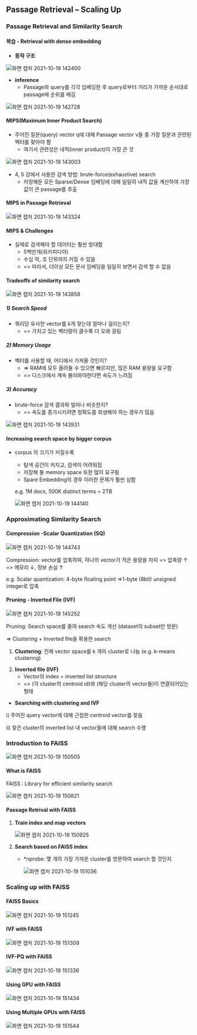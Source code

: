 ## Passage Retrieval – Scaling Up

### Passage Retrieval and Similarity Search

####  복습 - Retrieval with dense embedding

* **동작 구조** 

![화면 캡처 2021-10-19 142400](https://user-images.githubusercontent.com/88299729/137854109-c9383314-df81-4359-b5be-a0670b0e7742.png)

* **inference**
  * Passage와 query를 각각 임베딩한 후 query로부터 거리가 가까운 순서대로 passage에 순위를 매김

![화면 캡처 2021-10-19 142728](https://user-images.githubusercontent.com/88299729/137854317-e1922c9f-cb1b-413c-ae2c-7ae9bb6f8a37.png)

#### MIPS(Maximum Inner Product Search)

* 주어진 질문(query) vector q에 대해 Passage vector v들 중 가장 질문과 관련된 벡터를 찾아야 함
  * 여기서 관련성은 내적(inner product)이 가장 큰 것

![화면 캡처 2021-10-19 143003](https://user-images.githubusercontent.com/88299729/137854783-1186bc0e-18b7-48a8-855b-5788e2933019.png)

* 4, 5 강에서 사용한 검색 방법: brute-force(exhaustive) search
  * 저장해둔 모든 Sparse/Dense 임베딩에 대해 일일히 내적 값을 계산하여 가장 값이 큰 passage를 추출



#### MIPS in Passage Retrieval

![화면 캡처 2021-10-19 143324](https://user-images.githubusercontent.com/88299729/137854804-04e1bed6-ff3e-43a5-8cf9-11b7d96bfdee.png)

#### MIPS & Challenges

* 실제로 검색해야 할 데이터는 훨씬 방대함
  * 5백만개(위키피디아)
  * 수십 억, 조 단위까지 커질 수 있음
  * => 따라서, 더이상 모든 문서 임베딩을 일일히 보면서 검색 할 수 없음



#### Tradeoffs of similarity search

![화면 캡처 2021-10-19 143858](https://user-images.githubusercontent.com/88299729/137854849-a75c1f69-abff-40d4-beda-999c778dd952.png)

##### 1) Search Speed

* 쿼리당 유사한 vector를 k개 찾는데 얼마나 걸리는지?
  * => 가지고 있는 벡터량이 클수록 더 오래 걸림

##### 2) Memory Usage

* 벡터를 사용할 때, 어디에서 가져올 것인지?
  * => RAM에 모두 올려둘 수 있으면 빠르지만, 많은 RAM 용량을 요구함
  * => 디스크에서 계속 불러와야한다면 속도가 느려짐

##### 3) Accuracy

* brute-force 검색 결과와 얼마나 비슷한지?
  * => 속도를 증가시키려면 정확도를 희생해야 하는 경우가 많음



![화면 캡처 2021-10-19 143931](https://user-images.githubusercontent.com/88299729/137854909-a97f1e53-fa3b-427e-bc3d-236407dd3917.png)



#### Increasing search space by bigger corpus

* corpus 의 크기가 커질수록

  * 탐색 공간이 커지고, 검색이 어려워짐
  * 저장해 둘 memory space 또한 많이 요구됨
  * Spare Embedding의 경우 이러한 문제가 훨씬 심함

  e.g. 1M docs, 500K distinct terms = 2TB

  ![화면 캡처 2021-10-19 144140](https://user-images.githubusercontent.com/88299729/137854926-88d0908d-134f-4a25-bbc5-ed44bcaca08a.png)

### Approximating Similarity Search

#### Compression -Scalar Quantization (SQ)

![화면 캡처 2021-10-19 144743](https://user-images.githubusercontent.com/88299729/137854952-d4f0e682-0a56-46bf-b452-e721311e1cff.png)

Compression: vector를 압축하여, 하나의 vector가 적은 용량을 차지 => 압축량 ↑ => 메모리 ↓, 정보 손실 ↑

e.g. Scalar quantization: 4-byte floating point =>1-byte (8bit) unsigned integer로 압축



#### Pruning - Inverted File (IVF)

![화면 캡처 2021-10-19 145252](https://user-images.githubusercontent.com/88299729/137854990-3483a657-af40-4982-b696-45ff4e3e63f4.png)

Pruning: Search space를 줄여 search 속도 개선 (dataset의 subset만 방문)

=> Clustering + Inverted file을 확용한 search

1) **Clustering**: 전체 vector space를 k 개의 cluster로 나눔 (e.g. k-means clustering)

2. **Inverted file (IVF)**
   * Vector의 index = inverted list structure
   * => (각 cluster의 centroid id)와 (해당 cluster의 vector들)이 연결되어있는 형태

- **Searching with clustering and IVF**

i) 주어진 query vector에 대해 근접한 centroid vector를 찾음

ii) 찾은 cluster의 inverted list 내 vector들에 대해 search 수행



### Introduction to FAISS

![화면 캡처 2021-10-19 150505](https://user-images.githubusercontent.com/88299729/137855018-724a8c2b-5db6-4db4-9256-f830fa320fcd.png)

#### What is FAISS

FAISS : Library for efficient similarity search

![화면 캡처 2021-10-19 150821](https://user-images.githubusercontent.com/88299729/137855043-c4d61405-6bc2-47d4-8489-96cf64d42be4.png)

#### Passage Retrival with FAISS

1) **Train index and map vectors**

   ![화면 캡처 2021-10-19 150925](https://user-images.githubusercontent.com/88299729/137855079-ee2272ab-a93c-4d74-beb5-f57995848e50.png)

2) **Search based on FAISS index**

   * *nprobe: 몇 개의 가장 가까운 cluster를 방문하여 search 할 것인지

     ![화면 캡처 2021-10-19 151036](https://user-images.githubusercontent.com/88299729/137855113-a43d5f52-be5b-4c61-8bf4-0aea033b44ee.png)



### Scaling up with FAISS

#### FAISS Basics

![화면 캡처 2021-10-19 151245](https://user-images.githubusercontent.com/88299729/137855139-76d55227-a3ff-4cb6-aa3c-2d618fe9cb4a.png)



#### IVF with FAISS

![화면 캡처 2021-10-19 151309](https://user-images.githubusercontent.com/88299729/137855233-a0dbcdaa-6cf4-407b-9bc4-ae1e4f39f2b8.png)

#### IVF-PQ with FAISS

![화면 캡처 2021-10-19 151336](https://user-images.githubusercontent.com/88299729/137855264-0cbd0f38-b159-44bc-8a8c-7ae2d3eb20e9.png)

#### Using GPU with FAISS

![화면 캡처 2021-10-19 151434](https://user-images.githubusercontent.com/88299729/137855345-b69207b2-5035-43ff-a043-4e6bc72164cf.png)

#### Using Multiple GPUs with FAISS

![화면 캡처 2021-10-19 151544](https://user-images.githubusercontent.com/88299729/137855421-e3864f1b-4231-4932-ba8b-8d32dae519f6.png)